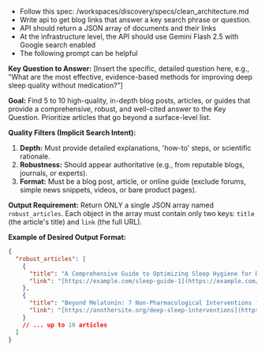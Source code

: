 - Follow this spec: /workspaces/discovery/specs/clean_architecture.md
- Write api to get blog links that answer a key search phrase or question.
- API should return a JSON array of documents and their links
- At the infrastructure level, the API should use Gemini Flash 2.5 with Google search enabled
- The following prompt can be helpful

**Key Question to Answer:** [Insert the specific, detailed question here, e.g., "What are the most effective, evidence-based methods for improving deep sleep quality without medication?"]

**Goal:** Find 5 to 10 high-quality, in-depth blog posts, articles, or guides that provide a comprehensive, robust, and well-cited answer to the Key Question. Prioritize articles that go beyond a surface-level list.

**Quality Filters (Implicit Search Intent):**
1.  **Depth:** Must provide detailed explanations, 'how-to' steps, or scientific rationale.
2.  **Robustness:** Should appear authoritative (e.g., from reputable blogs, journals, or experts).
3.  **Format:** Must be a blog post, article, or online guide (exclude forums, simple news snippets, videos, or bare product pages).

**Output Requirement:** Return ONLY a single JSON array named `robust_articles`. Each object in the array must contain only two keys: `title` (the article's title) and `link` (the full URL).

**Example of Desired Output Format:**
```json
{
  "robust_articles": [
    {
      "title": "A Comprehensive Guide to Optimizing Sleep Hygiene for Deep Rest",
      "link": "[https://example.com/sleep-guide-1](https://example.com/sleep-guide-1)"
    },
    {
      "title": "Beyond Melatonin: 7 Non-Pharmacological Interventions for Insomnia",
      "link": "[https://anothersite.org/deep-sleep-interventions](https://anothersite.org/deep-sleep-interventions)"
    }
    // ... up to 10 articles
  ]
}